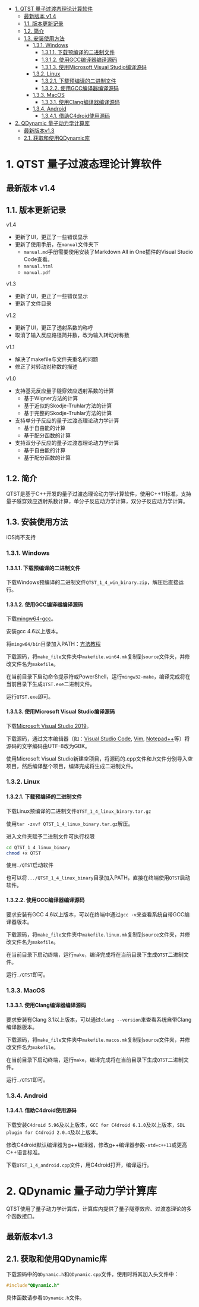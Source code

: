 <!-- TOC -->

- [1. QTST 量子过渡态理论计算软件](#1-qtst-%e9%87%8f%e5%ad%90%e8%bf%87%e6%b8%a1%e6%80%81%e7%90%86%e8%ae%ba%e8%ae%a1%e7%ae%97%e8%bd%af%e4%bb%b6)
  - [最新版本 v1.4](#%e6%9c%80%e6%96%b0%e7%89%88%e6%9c%ac-v14)
  - [1.1. 版本更新记录](#11-%e7%89%88%e6%9c%ac%e6%9b%b4%e6%96%b0%e8%ae%b0%e5%bd%95)
  - [1.2. 简介](#12-%e7%ae%80%e4%bb%8b)
  - [1.3. 安装使用方法](#13-%e5%ae%89%e8%a3%85%e4%bd%bf%e7%94%a8%e6%96%b9%e6%b3%95)
    - [1.3.1. Windows](#131-windows)
      - [1.3.1.1. 下载预编译的二进制文件](#1311-%e4%b8%8b%e8%bd%bd%e9%a2%84%e7%bc%96%e8%af%91%e7%9a%84%e4%ba%8c%e8%bf%9b%e5%88%b6%e6%96%87%e4%bb%b6)
      - [1.3.1.2. 使用GCC编译器编译源码](#1312-%e4%bd%bf%e7%94%a8gcc%e7%bc%96%e8%af%91%e5%99%a8%e7%bc%96%e8%af%91%e6%ba%90%e7%a0%81)
      - [1.3.1.3. 使用Microsoft Visual Studio编译源码](#1313-%e4%bd%bf%e7%94%a8microsoft-visual-studio%e7%bc%96%e8%af%91%e6%ba%90%e7%a0%81)
    - [1.3.2. Linux](#132-linux)
      - [1.3.2.1. 下载预编译的二进制文件](#1321-%e4%b8%8b%e8%bd%bd%e9%a2%84%e7%bc%96%e8%af%91%e7%9a%84%e4%ba%8c%e8%bf%9b%e5%88%b6%e6%96%87%e4%bb%b6)
      - [1.3.2.2. 使用GCC编译器编译源码](#1322-%e4%bd%bf%e7%94%a8gcc%e7%bc%96%e8%af%91%e5%99%a8%e7%bc%96%e8%af%91%e6%ba%90%e7%a0%81)
    - [1.3.3. MacOS](#133-macos)
      - [1.3.3.1. 使用Clang编译器编译源码](#1331-%e4%bd%bf%e7%94%a8clang%e7%bc%96%e8%af%91%e5%99%a8%e7%bc%96%e8%af%91%e6%ba%90%e7%a0%81)
    - [1.3.4. Android](#134-android)
      - [1.3.4.1. 借助C4droid使用源码](#1341-%e5%80%9f%e5%8a%a9c4droid%e4%bd%bf%e7%94%a8%e6%ba%90%e7%a0%81)
- [2. QDynamic 量子动力学计算库](#2-qdynamic-%e9%87%8f%e5%ad%90%e5%8a%a8%e5%8a%9b%e5%ad%a6%e8%ae%a1%e7%ae%97%e5%ba%93)
  - [最新版本v1.3](#%e6%9c%80%e6%96%b0%e7%89%88%e6%9c%acv13)
  - [2.1. 获取和使用QDynamic库](#21-%e8%8e%b7%e5%8f%96%e5%92%8c%e4%bd%bf%e7%94%a8qdynamic%e5%ba%93)

<!-- /TOC -->


# 1. QTST 量子过渡态理论计算软件

最新版本 v1.4
--

## 1.1. 版本更新记录
v1.4
* 更新了UI，更正了一些错误显示
* 更新了使用手册，在```manual```文件夹下
    * ```manual.md```手册需要使用安装了Markdown All in One插件的Visual Studio Code查看。
    * ```manual.html```
    * ```manual.pdf```

v1.3
* 更新了UI，更正了一些错误显示
* 更新了文件目录

v1.2
* 更新了UI，更正了透射系数的称呼
* 取消了输入反应路径简并数，改为输入转动对称数

v1.1
* 解决了makefile与文件夹重名的问题
* 修正了对转动对称数的描述


v1.0
* 支持基元反应量子隧穿效应透射系数的计算              
  * 基于Wigner方法的计算                          
  * 基于近似的Skodje-Truhlar方法的计算            
  * 基于完整的Skodje-Truhlar方法的计算            
* 支持单分子反应的量子过渡态理论动力学计算            
  * 基于自由能的计算                              
  * 基于配分函数的计算                            
* 支持双分子反应的量子过渡态理论动力学计算            
  * 基于自由能的计算                              
  * 基于配分函数的计算                            
## 1.2. 简介
QTST是基于C++开发的量子过渡态理论动力学计算软件，使用C++11标准，支持量子隧穿效应透射系数计算，单分子反应动力学计算，双分子反应动力学计算。
## 1.3. 安装使用方法
iOS尚不支持
### 1.3.1. Windows
#### 1.3.1.1. 下载预编译的二进制文件
下载Windows预编译的二进制文件```QTST_1_4_win_binary.zip```，解压后直接运行。
#### 1.3.1.2. 使用GCC编译器编译源码
下载[mingw64-gcc](https://sourceforge.net/projects/mingw-w64/files/latest/download)。

安装gcc 4.6以上版本。

将```mingw64/bin```目录加入PATH：[方法教程](https://blog.csdn.net/Flood_Dragon/article/details/12363705)

下载源码，将```make_file```文件夹中```makefile.win64.mk```复制到```source```文件夹，并修改文件名为```makefile```。

在当前目录下启动命令提示符或PowerShell，运行```mingw32-make```，编译完成将在当前目录下生成```QTST.exe```二进制文件。

运行```QTST.exe```即可。
#### 1.3.1.3. 使用Microsoft Visual Studio编译源码
下载[Microsoft Visual Studio 2019](https://visualstudio.microsoft.com/zh-hans/downloads/)。

下载源码，通过文本编辑器（如：[Visual Studio Code](https://code.visualstudio.com/), [Vim](https://www.vim.org/), [Notepad++](https://notepad-plus-plus.org/)等）将源码的文字编码由UTF-8改为GBK。

使用Microsoft Visual Studio新建空项目，将源码的.cpp文件和.h文件分别导入空项目，然后编译整个项目，编译完成将生成二进制文件。
### 1.3.2. Linux
#### 1.3.2.1. 下载预编译的二进制文件
下载Linux预编译的二进制文件```QTST_1_4_linux_binary.tar.gz```

使用```tar -zxvf QTST_1_4_linux_binary.tar.gz```解压。

进入文件夹赋予二进制文件可执行权限
```bash
cd QTST_1_4_linux_binary
chmod +x QTST
```

使用```./QTST```启动软件

也可以将```.../QTST_1_4_linux_binary```目录加入PATH，直接在终端使用```QTST```启动软件。
#### 1.3.2.2. 使用GCC编译器编译源码
要求安装有GCC 4.6以上版本，可以在终端中通过```gcc -v```来查看系统自带GCC编译器版本。

下载源码，将```make_file```文件夹中```makefile.linux.mk```复制到```source```文件夹，并修改文件名为```makefile```。

在当前目录下启动终端，运行```make```，编译完成将在当前目录下生成```QTST```二进制文件。

运行```./QTST```即可。
### 1.3.3. MacOS
#### 1.3.3.1. 使用Clang编译器编译源码
要求安装有Clang 3.1以上版本，可以通过```clang --version```来查看系统自带Clang编译器版本。

下载源码，将```make_file```文件夹中```makefile.macos.mk```复制到```source```文件夹，并修改文件名为```makefile```。

在当前目录下启动终端，运行```make```，编译完成将在当前目录下生成```QTST```二进制文件。

运行```./QTST```即可。
### 1.3.4. Android
#### 1.3.4.1. 借助C4droid使用源码
下载安装```C4droid 5.96```及以上版本，```GCC for C4droid 6.1.0```及以上版本，```SDL plugin for C4droid 2.0.4```及以上版本。

修改C4droid默认编译器为g++编译器，修改g++编译器参数```-std=c++11```或更高C++语言标准。

下载```QTST_1_4_android.cpp```文件，用C4droid打开，编译运行。


# 2. QDynamic 量子动力学计算库
QTST使用了量子动力学计算库，计算库内提供了量子隧穿效应、过渡态理论的多个函数接口。

最新版本v1.3
--

## 2.1. 获取和使用QDynamic库
下载源码中的```QDynamic.h```和```QDynamic.cpp```文件，使用时将其加入头文件中：
```c++
#include"QDynamic.h"
```

具体函数请参看```QDynamic.h```文件。
